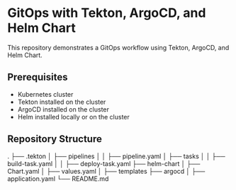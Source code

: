 # GitOps with Tekton, ArgoCD, and Helm Chart

This repository demonstrates a GitOps workflow using Tekton, ArgoCD, and Helm Chart.

## Prerequisites
- Kubernetes cluster
- Tekton installed on the cluster
- ArgoCD installed on the cluster
- Helm installed locally or on the cluster

## Repository Structure
.
├── .tekton
│   ├── pipelines
│   │   ├── pipeline.yaml
│   ├── tasks
│   │   ├── build-task.yaml
│   │   ├── deploy-task.yaml
├── helm-chart
│   ├── Chart.yaml
│   ├── values.yaml
│   ├── templates
├── argocd
│   ├── application.yaml
└── README.md


